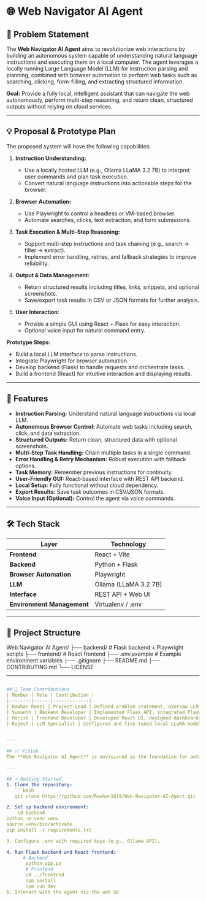# 🌐 Web Navigator AI Agent

## 📌 Problem Statement
The **Web Navigator AI Agent** aims to revolutionize web interactions by building an autonomous system capable of understanding natural language instructions and executing them on a local computer. The agent leverages a locally running Large Language Model (LLM) for instruction parsing and planning, combined with browser automation to perform web tasks such as searching, clicking, form-filling, and extracting structured information.  

**Goal:** Provide a fully local, intelligent assistant that can navigate the web autonomously, perform multi-step reasoning, and return clean, structured outputs without relying on cloud services.

---

## 💡 Proposal & Prototype Plan
The proposed system will have the following capabilities:

1. **Instruction Understanding:**  
   - Use a locally hosted LLM (e.g., Ollama LLaMA 3.2 7B) to interpret user commands and plan task execution.  
   - Convert natural language instructions into actionable steps for the browser.

2. **Browser Automation:**  
   - Use Playwright to control a headless or VM-based browser.  
   - Automate searches, clicks, text extraction, and form submissions.  

3. **Task Execution & Multi-Step Reasoning:**  
   - Support multi-step instructions and task chaining (e.g., search → filter → extract).  
   - Implement error handling, retries, and fallback strategies to improve reliability.  

4. **Output & Data Management:**  
   - Return structured results including titles, links, snippets, and optional screenshots.  
   - Save/export task results in CSV or JSON formats for further analysis.

5. **User Interaction:**  
   - Provide a simple GUI using React + Flask for easy interaction.  
   - Optional voice input for natural command entry.  

**Prototype Steps:**  
- Build a local LLM interface to parse instructions.  
- Integrate Playwright for browser automation.  
- Develop backend (Flask) to handle requests and orchestrate tasks.  
- Build a frontend (React) for intuitive interaction and displaying results.  

---

## 🚀 Features
- **Instruction Parsing:** Understand natural language instructions via local LLM.  
- **Autonomous Browser Control:** Automate web tasks including search, click, and data extraction.  
- **Structured Outputs:** Return clean, structured data with optional screenshots.  
- **Multi-Step Task Handling:** Chain multiple tasks in a single command.  
- **Error Handling & Retry Mechanism:** Robust execution with fallback options.  
- **Task Memory:** Remember previous instructions for continuity.  
- **User-Friendly GUI:** React-based interface with REST API backend.  
- **Local Setup:** Fully functional without cloud dependency.  
- **Export Results:** Save task outcomes in CSV/JSON formats.  
- **Voice Input (Optional):** Control the agent via voice commands.

---

## 🛠️ Tech Stack
| Layer | Technology |
|-------|------------|
| **Frontend** | React + Vite |
| **Backend** | Python + Flask |
| **Browser Automation** | Playwright |
| **LLM** | Ollama (LLaMA 3.2 7B) |
| **Interface** | REST API + Web UI |
| **Environment Management** | Virtualenv / .env |

---

## 📂 Project Structure
Web Navigator AI Agent/
├── backend/ # Flask backend + Playwright scripts
├── frontend/ # React frontend
├── .env.example # Example environment variables
├── .gitignore
├── README.md
├── CONTRIBUTING.md
└── LICENSE

---
```yaml

## 👥 Team Contributions
| Member | Role | Contribution |
|--------|------|-------------|
| Rawhan Ramzi | Project Lead | Defined problem statement, oversaw LLM integration, coordinated tasks. |
| Sumanth | Backend Developer | Implemented Flask API, integrated Playwright automation, handled data parsing. |
| Harish | Frontend Developer | Developed React UI, designed dashboards for structured outputs. |
| Rajesh | LLM Specialist | Configured and fine-tuned local LLaMA model for instruction parsing. |


---

## 📈 Vision
The **Web Navigator AI Agent** is envisioned as the foundation for autonomous web agents that can act intelligently without cloud reliance. Future enhancements may include complex task orchestration, integration with local databases, adaptive learning from user behavior, and multi-agent collaboration.

---

## ⚡ Getting Started
1. Clone the repository:  
   ```bash
   git clone https://github.com/Rawhan1819/Web-Navigator-AI-Agent.git

2. Set up backend environment:
    cd backend
python -m venv venv
source venv/bin/activate
pip install -r requirements.txt

3. Configure .env with required keys (e.g., Ollama API).

4. Run Flask backend and React frontend:
      # Backend
       python app.py
       # Frontend
       cd ../frontend
       npm install
       npm run dev
5. Interact with the agent via the web GU
